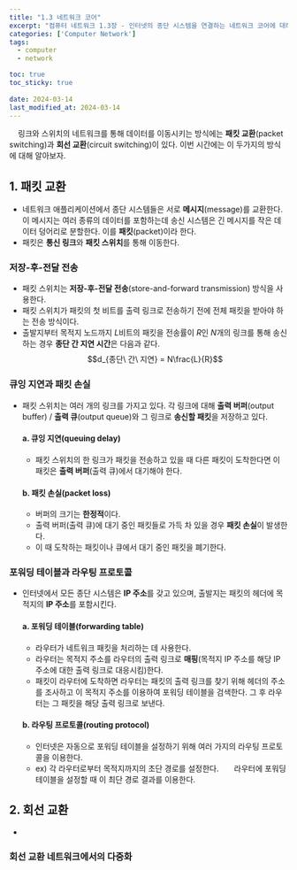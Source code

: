 ```yaml
---
title: "1.3 네트워크 코어"
excerpt: "컴퓨터 네트워크 1.3장 - 인터넷의 종단 시스템을 연결하는 네트워크 코어에 대해 알아보자."
categories: ['Computer Network']
tags:
  - computer
  - network

toc: true
toc_sticky: true
 
date: 2024-03-14
last_modified_at: 2024-03-14
---
```


&nbsp;&nbsp;&nbsp;&nbsp;링크와 스위치의 네트워크를 통해 데이터를 이동시키는 방식에는 **패킷 교환**(packet switching)과 **회선 교환**(circuit switching)이 있다. 이번 시간에는 이 두가지의 방식에 대해 알아보자.

## 1. 패킷 교환

* 네트워크 애플리케이션에서 종단 시스템들은 서로 **메시지**(message)를 교환한다. 이 메시지는 여러 종류의 데이터를 포함하는데 송신 시스템은 긴 메시지를 작은 데이터 덩어리로 분할한다. 이를 **패킷**(packet)이라 한다.
* 패킷은 **통신 링크**와 **패킷 스위치**를 통해 이동한다.

### 저장-후-전달 전송

* 패킷 스위치는 **저장-후-전달 전송**(store-and-forward transmission) 방식을 사용한다.
* 패킷 스위치가 패킷의 첫 비트를 출력 링크로 전송하기 전에 전체 패킷을 받아야 하는 전송 방식이다.
* 출발지부터 목적지 노드까지 *L*비트의 패킷을 전송률이 *R*인  *N*개의 링크를 통해 송신하는 경우 **종단 간 지연 시간**은 다음과 같다.
$$d_{종단\ 간\ 지연} = N\frac{L}{R}$$

### 큐잉 지연과 패킷 손실

* 패킷 스위치는 여러 개의 링크를 가지고 있다. 각 링크에 대해 **출력 버퍼**(output buffer) / **출력 큐**(output queue)와 그 링크로 **송신할 패킷**을 저장하고 있다.
  
  #### a. 큐잉 지연(queuing delay)
    * 패킷 스위치의 한 링크가 패킷을 전송하고 있을 때 다른 패킷이 도착한다면 이 패킷은 **출력 버퍼**(출력 큐)에서 대기해야 한다.
  
  #### b. 패킷 손실(packet loss)
    * 버퍼의 크기는 **한정적**이다.
    * 출력 버퍼(출력 큐)에 대기 중인 패킷들로 가득 차 있을 경우 **패킷 손실**이 발생한다.
    * 이 때 도착하는 패킷이나 큐에서 대기 중인 패킷을 폐기한다.

### 포워딩 테이블과 라우팅 프로토콜

* 인터넷에서 모든 종단 시스템은 **IP 주소**를 갖고 있으며,
  출발지는 패킷의 헤더에 목적지의 **IP 주소**를 포함시킨다.

  #### a. 포워딩 테이블(forwarding table)
    * 라우터가 네트워크 패킷을 처리하는 데 사용한다.
    * 라우터는 목적지 주소를 라우터의 출력 링크로 **매핑**(목적지 IP 주소를 해당 IP 주소에 대한 출력 링크로 대응시킴)한다.
    * 패킷이 라우터에 도착하면 라우터는 패킷의 출력 링크를 찾기 위해 헤더의 주소를 조사하고 이 목적지 주소를 이용하여 포워딩 테이블을 검색한다. 그 후 라우터는 그 패킷을 해당 출력 링크로 보낸다.
  
  #### b. 라우팅 프로토콜(routing protocol)
    * 인터넷은 자동으로 포워딩 테이블을 설정하기 위해 여러 가지의 라우팅 프로토콜을 이용한다.
    * ex) 각 라우터로부터 목적지까지의 초단 경로를 설정한다. 
  &nbsp;&nbsp;&nbsp;&nbsp;&nbsp;&nbsp;라우터에 포워딩 테이블을 설정할 때 이 최단 경로 결과를 이용한다.

## 2. 회선 교환

  * 

### 회선 교환 네트워크에서의 다중화